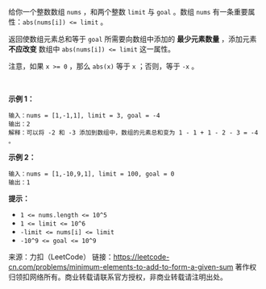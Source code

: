 给你一个整数数组 ```nums``` ，和两个整数 ```limit``` 与 ```goal``` 。数组 ```nums``` 有一条重要属性：```abs(nums[i]) <= limit``` 。

返回使数组元素总和等于 ```goal``` 所需要向数组中添加的 **最少元素数量** ，添加元素 **不应改变** 数组中 ```abs(nums[i]) <= limit``` 这一属性。

注意，如果 ```x >= 0``` ，那么 ```abs(x)``` 等于 ```x``` ；否则，等于 ```-x``` 。

 

**示例 1：**
```
输入：nums = [1,-1,1], limit = 3, goal = -4
输出：2
解释：可以将 -2 和 -3 添加到数组中，数组的元素总和变为 1 - 1 + 1 - 2 - 3 = -4 。
```
**示例 2：**
```
输入：nums = [1,-10,9,1], limit = 100, goal = 0
输出：1
```

**提示：**

* ```1 <= nums.length <= 10^5```
* ```1 <= limit <= 10^6```
* ```-limit <= nums[i] <= limit```
* ```-10^9 <= goal <= 10^9```

来源：力扣（LeetCode）
链接：https://leetcode-cn.com/problems/minimum-elements-to-add-to-form-a-given-sum
著作权归领扣网络所有。商业转载请联系官方授权，非商业转载请注明出处。
